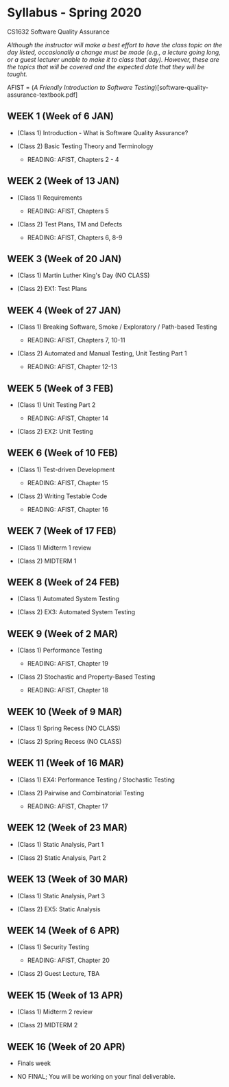 # Syllabus - Spring 2020
CS1632 Software Quality Assurance

_Although the instructor will make a best effort to have the class topic on the day listed, occasionally a change must be made (e.g., a lecture going long, or a guest lecturer unable to make it to class that day).  However, these are the topics that will be covered and the expected date that they will be taught._

AFIST = (_A Friendly Introduction to Software Testing_)[software-quality-assurance-textbook.pdf]

## WEEK 1 (Week of 6 JAN)
* (Class 1) Introduction - What is Software Quality Assurance?

* (Class 2)  Basic Testing Theory and Terminology
  * READING: AFIST, Chapters 2 - 4

## WEEK 2 (Week of 13 JAN)

* (Class 1) Requirements
  * READING: AFIST, Chapters 5

* (Class 2) Test Plans, TM and Defects
  * READING: AFIST, Chapters 6, 8-9

## WEEK 3 (Week of 20 JAN)
  
* (Class 1) Martin Luther King's Day (NO CLASS)

* (Class 2) EX1: Test Plans

## WEEK 4 (Week of 27 JAN)

* (Class 1) Breaking Software, Smoke / Exploratory / Path-based Testing
  * READING: AFIST, Chapters 7, 10-11
  
* (Class 2) Automated and Manual Testing, Unit Testing Part 1
  * READING: AFIST, Chapter 12-13


## WEEK 5 (Week of 3 FEB)

* (Class 1) Unit Testing Part 2
  * READING: AFIST, Chapter 14
 
* (Class 2) EX2: Unit Testing

## WEEK 6 (Week of 10 FEB)

* (Class 1) Test-driven Development
  * READING: AFIST, Chapter 15

* (Class 2) Writing Testable Code
  * READING: AFIST, Chapter 16

## WEEK 7 (Week of 17 FEB)

* (Class 1) Midterm 1 review

* (Class 2) MIDTERM 1

## WEEK 8 (Week of 24 FEB)

* (Class 1) Automated System Testing

* (Class 2) EX3: Automated System Testing

## WEEK 9 (Week of 2 MAR)

* (Class 1) Performance Testing
  * READING: AFIST, Chapter 19
  
* (Class 2) Stochastic and Property-Based Testing
  * READING: AFIST, Chapter 18 

## WEEK 10 (Week of 9 MAR)

* (Class 1) Spring Recess (NO CLASS)

* (Class 2) Spring Recess (NO CLASS)

## WEEK 11 (Week of 16 MAR)

* (Class 1) EX4: Performance Testing / Stochastic Testing

* (Class 2) Pairwise and Combinatorial Testing
  * READING: AFIST, Chapter 17

## WEEK 12 (Week of 23 MAR)

* (Class 1) Static Analysis, Part 1

* (Class 2) Static Analysis, Part 2

## WEEK 13 (Week of 30 MAR)

* (Class 1) Static Analysis, Part 3

* (Class 2) EX5: Static Analysis

## WEEK 14 (Week of 6 APR)

* (Class 1) Security Testing
  * READING: AFIST, Chapter 20

* (Class 2) Guest Lecture, TBA

## WEEK 15 (Week of 13 APR)

* (Class 1) Midterm 2 review

* (Class 2) MIDTERM 2

## WEEK 16 (Week of 20 APR)

* Finals week

* NO FINAL; You will be working on your final deliverable.
